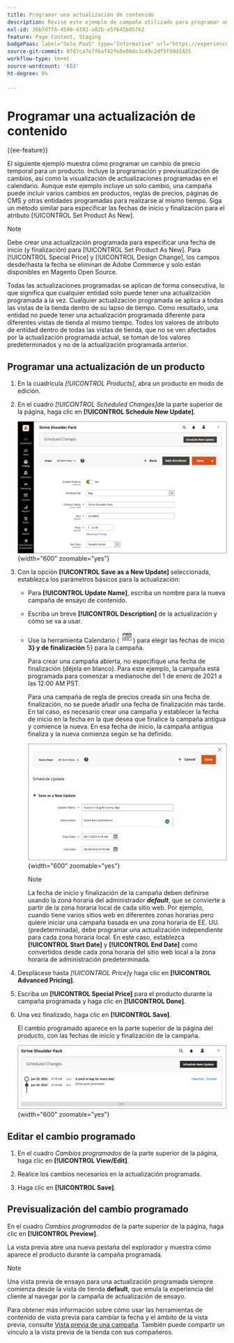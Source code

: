 ```yaml
---
title: Programar una actualización de contenido
description: Revise este ejemplo de campaña utilizado para programar un cambio temporal de precio para un producto.
exl-id: 36b7d7f6-4590-4192-a82b-e5f645b05f62
feature: Page Content, Staging
badgePaas: label="Solo PaaS" type="Informative" url="https://experienceleague.adobe.com/en/docs/commerce/user-guides/product-solutions" tooltip="Se aplica solo a proyectos de Adobe Commerce en la nube (infraestructura PaaS administrada por Adobe) y a proyectos locales."
source-git-commit: 07d7ca7e7f6af42fe8e06dc3c49c2df5f50d1425
workflow-type: tm+mt
source-wordcount: '653'
ht-degree: 0%

---
```


# Programar una actualización de contenido

{{ee-feature}}

El siguiente ejemplo muestra cómo programar un cambio de precio temporal para un producto. Incluye la programación y previsualización de cambios, así como la visualización de actualizaciones programadas en el calendario. Aunque este ejemplo incluye un solo cambio, una campaña puede incluir varios cambios en productos, reglas de precios, páginas de CMS y otras entidades programadas para realizarse al mismo tiempo. Siga un método similar para especificar las fechas de inicio y finalización para el atributo [!UICONTROL Set Product As New].

>[!NOTE]
>Debe crear una actualización programada para especificar una fecha de inicio (y finalización) para [!UICONTROL Set Product As New]. Para [!UICONTROL Special Price] y [!UICONTROL Design Change], los campos desde/hasta la fecha se eliminan de Adobe Commerce y solo están disponibles en Magento Open Source.
>
>Todas las actualizaciones programadas se aplican de forma consecutiva, lo que significa que cualquier entidad solo puede tener una actualización programada a la vez. Cualquier actualización programada se aplica a todas las vistas de la tienda dentro de su lapso de tiempo. Como resultado, una entidad no puede tener una actualización programada diferente para diferentes vistas de tienda al mismo tiempo. Todos los valores de atributo de entidad dentro de todas las vistas de tienda, que no se ven afectados por la actualización programada actual, se toman de los valores predeterminados y no de la actualización programada anterior.

## Programar una actualización de un producto

1. En la cuadrícula _[!UICONTROL Products]_, abra un producto en modo de edición.

1. En el cuadro _[!UICONTROL Scheduled Changes]_&#x200B;de la parte superior de la página, haga clic en **[!UICONTROL Schedule New Update]**.

   ![Programar nueva actualización](./assets/content-staging-product-schedule-new-update.png){width="600" zoomable="yes"}

1. Con la opción **[!UICONTROL Save as a New Update]** seleccionada, establezca los parámetros básicos para la actualización:

   - Para **[!UICONTROL Update Name]**, escriba un nombre para la nueva campaña de ensayo de contenido.

   - Escriba un breve **[!UICONTROL Description]** de la actualización y cómo se va a usar.

   - Use la herramienta Calendario (![Icono de calendario](../assets/icon-calendar.png)) para elegir las fechas de inicio **3&rbrace; y de finalización** 5&rbrace; para la campaña.**&#x200B;**

     Para crear una campaña abierta, no especifique una fecha de finalización (déjela en blanco). Para este ejemplo, la campaña está programada para comenzar a medianoche del 1 de enero de 2021 a las 12:00 AM PST.


     Para una campaña de regla de precios creada sin una fecha de finalización, no se puede añadir una fecha de finalización más tarde. En tal caso, es necesario crear una campaña y establecer la fecha de inicio en la fecha en la que desea que finalice la campaña antigua y comience la nueva. En esa fecha de inicio, la campaña antigua finaliza y la nueva comienza según se ha definido.

     ![Programando una actualización de producto](./assets/content-staging-campaign-schedule-update.png){width="600" zoomable="yes"}

     >[!NOTE]
     >
     >La fecha de inicio y finalización de la campaña deben definirse usando la zona horaria del administrador **_default_**, que se convierte a partir de la zona horaria local de cada sitio web. Por ejemplo, cuando tiene varios sitios web en diferentes zonas horarias pero quiere iniciar una campaña basada en una zona horaria de EE. UU. (predeterminada), debe programar una actualización independiente para cada zona horaria local. En este caso, establezca **[!UICONTROL Start Date]** y **[!UICONTROL End Date]** como convertidos desde cada zona horaria del sitio web local a la zona horaria de administración predeterminada.

1. Desplácese hasta _[!UICONTROL Price]_&#x200B;y haga clic en **[!UICONTROL Advanced Pricing]**.

1. Escriba un **[!UICONTROL Special Price]** para el producto durante la campaña programada y haga clic en **[!UICONTROL Done]**.

1. Una vez finalizado, haga clic en **[!UICONTROL Save]**.

   El cambio programado aparece en la parte superior de la página del producto, con las fechas de inicio y finalización de la campaña.

   ![Cambio programado](./assets/content-staging-product-scheduled-update-preview-rope.png){width="600" zoomable="yes"}

## Editar el cambio programado

1. En el cuadro _Cambios programados_ de la parte superior de la página, haga clic en **[!UICONTROL View/Edit]**.

1. Realice los cambios necesarios en la actualización programada.

1. Haga clic en **[!UICONTROL Save]**.

## Previsualización del cambio programado

En el cuadro _Cambios programados_ de la parte superior de la página, haga clic en **[!UICONTROL Preview]**.

La vista previa abre una nueva pestaña del explorador y muestra cómo aparece el producto durante la campaña programada.

>[!NOTE]
>
>Una vista previa de ensayo para una actualización programada siempre comienza desde la vista de tienda **default**, que emula la experiencia del cliente al navegar por la campaña de actualización de ensayo.

Para obtener más información sobre cómo usar las herramientas de contenido de vista previa para cambiar la fecha y el ámbito de la vista previa, consulte [Vista previa de una campaña](content-staging-preview.md). También puede compartir un vínculo a la vista previa de la tienda con sus compañeros.
